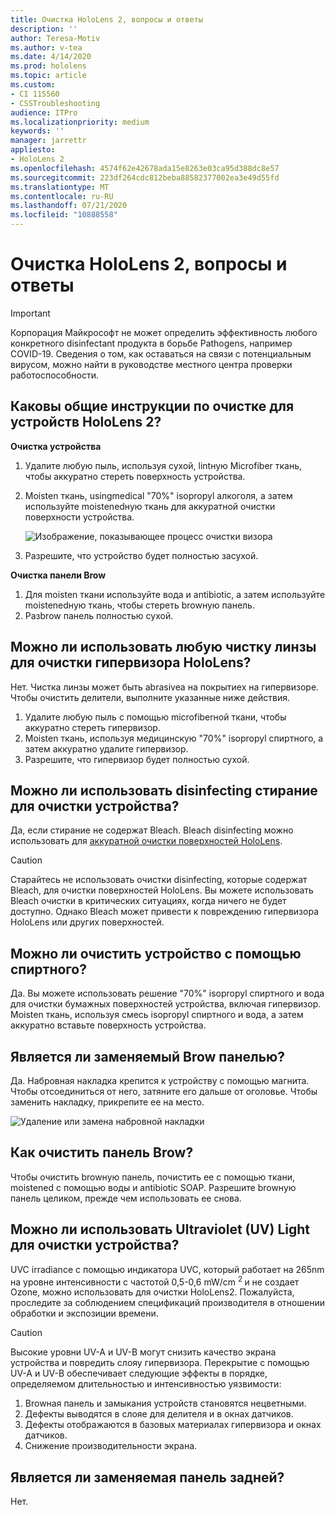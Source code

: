 ```yaml
---
title: Очистка HoloLens 2, вопросы и ответы
description: ''
author: Teresa-Motiv
ms.author: v-tea
ms.date: 4/14/2020
ms.prod: hololens
ms.topic: article
ms.custom:
- CI 115560
- CSSTroubleshooting
audience: ITPro
ms.localizationpriority: medium
keywords: ''
manager: jarrettr
appliesto:
- HoloLens 2
ms.openlocfilehash: 4574f62e42678ada15e8263e03ca95d388dc8e57
ms.sourcegitcommit: 223df264cdc812beba88582377002ea3e49d55fd
ms.translationtype: MT
ms.contentlocale: ru-RU
ms.lasthandoff: 07/21/2020
ms.locfileid: "10888558"
---
```

# Очистка HoloLens 2, вопросы и ответы

> [!IMPORTANT]  
> Корпорация Майкрософт не может определить эффективность любого конкретного disinfectant продукта в борьбе Pathogens, например COVID-19. Сведения о том, как оставаться на связи с потенциальным вирусом, можно найти в руководстве местного центра проверки работоспособности.  

## Каковы общие инструкции по очистке для устройств HoloLens 2?

**Очистка устройства**

1. Удалите любую пыль, используя сухой, lintную Microfiber ткань, чтобы аккуратно стереть поверхность устройства.
1. Moisten ткань, usingmedical "70%" isopropyl алкоголя, а затем используйте moistenedную ткань для аккуратной очистки поверхности устройства.

   ![Изображение, показывающее процесс очистки визора](images/hololens-cleaning-visor.png)

1. Разрешите, что устройство будет полностью засухой.

**Очистка панели Brow**

1. Для moisten ткани используйте вода и antibiotic, а затем используйте moistenedную ткань, чтобы стереть browную панель.
1. Разbrow панель полностью сухой.

## Можно ли использовать любую чистку линзы для очистки гипервизора HoloLens?

Нет. Чистка линзы может быть abrasiveа на покрытиех на гипервизоре. Чтобы очистить делители, выполните указанные ниже действия.  

1. Удалите любую пыль с помощью microfiberной ткани, чтобы аккуратно стереть гипервизор.
1. Moisten ткань, используя медицинскую "70%" isopropyl спиртного, а затем аккуратно удалите гипервизор.
1. Разрешите, что гипервизор будет полностью сухой.

## Можно ли использовать disinfecting стирание для очистки устройства?

Да, если стирание не содержат Bleach. Bleach disinfecting можно использовать для [аккуратной очистки поверхностей HoloLens](#what-are-the-general-cleaning-instructions-for-hololens-2-devices).  

> [!CAUTION]  
> Старайтесь не использовать очистки disinfecting, которые содержат Bleach, для очистки поверхностей HoloLens. Вы можете использовать Bleach очистки в критических ситуациях, когда ничего не будет доступно. Однако Bleach может привести к повреждению гипервизора HoloLens или других поверхностей.

## Можно ли очистить устройство с помощью спиртного?

Да. Вы можете использовать решение "70%" isopropyl спиртного и вода для очистки бумажных поверхностей устройства, включая гипервизор. Moisten ткань, используя смесь isopropyl спиртного и вода, а затем аккуратно вставьте поверхность устройства.

## Является ли заменяемый Brow панелью?

Да. Набровная накладка крепится к устройству с помощью магнита. Чтобы отсоединиться от него, затяните его дальше от оголовье. Чтобы заменить накладку, прикрепите ее на место.

![Удаление или замена набровной накладки](images/hololens2-remove-browpad.png)

## Как очистить панель Brow?

Чтобы очистить browную панель, почистить ее с помощью ткани, moistened с помощью воды и antibiotic SOAP. Разрешите browную панель целиком, прежде чем использовать ее снова.

## Можно ли использовать Ultraviolet (UV) Light для очистки устройства?

UVC irradiance с помощью индикатора UVC, который работает на 265nm на уровне интенсивности с частотой 0,5-0,6 mW/cm <sup> 2 </sup> и не создает Ozone, можно использовать для очистки HoloLens2. Пожалуйста, проследите за соблюдением спецификаций производителя в отношении обработки и экспозиции времени.

> [!CAUTION]  
> Высокие уровни UV-A и UV-B могут снизить качество экрана устройства и повредить слояу гипервизора. Перекрытие с помощью UV-A и UV-B обеспечивает следующие эффекты в порядке, определяемом длительностью и интенсивностью уязвимости:
>  
> 1. Browная панель и замыкания устройств становятся нецветными.
> 1. Дефекты выводятся в слояе для делителя и в окнах датчиков.
> 1. Дефекты отображаются в базовых материалах гипервизора и окнах датчиков.
> 1. Снижение производительности экрана.

## Является ли заменяемая панель задней?

Нет.
